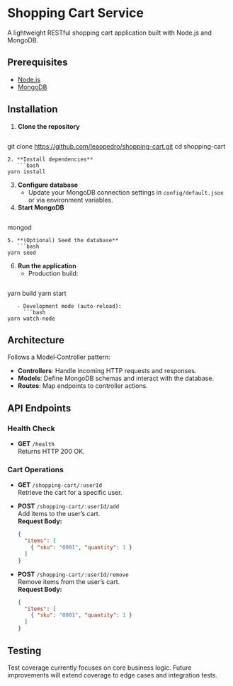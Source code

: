 # Shopping Cart Service

A lightweight RESTful shopping cart application built with Node.js and MongoDB.

## Prerequisites
- [Node.js](https://nodejs.org/)
- [MongoDB](https://www.mongodb.com/)

## Installation

1. **Clone the repository**
   ```bash
git clone https://github.com/leaopedro/shopping-cart.git
cd shopping-cart
```
2. **Install dependencies**
   ```bash
yarn install
```
3. **Configure database**
   - Update your MongoDB connection settings in `config/default.json` or via environment variables.
4. **Start MongoDB**
   ```bash
mongod
```
5. **(Optional) Seed the database**
   ```bash
yarn seed
```
6. **Run the application**
   - Production build:
     ```bash
yarn build
yarn start
```
   - Development mode (auto-reload):
     ```bash
yarn watch-node
```

## Architecture
Follows a Model‑Controller pattern:

- **Controllers**: Handle incoming HTTP requests and responses.
- **Models**: Define MongoDB schemas and interact with the database.
- **Routes**: Map endpoints to controller actions.

## API Endpoints

### Health Check
- **GET** `/health`  
  Returns HTTP 200 OK.

### Cart Operations

- **GET** `/shopping-cart/:userId`  
  Retrieve the cart for a specific user.

- **POST** `/shopping-cart/:userId/add`  
  Add items to the user’s cart.  
  **Request Body:**
  ```json
  {
    "items": [
      { "sku": "0001", "quantity": 1 }
    ]
  }
  ```

- **POST** `/shopping-cart/:userId/remove`  
  Remove items from the user’s cart.  
  **Request Body:**
  ```json
  {
    "items": [
      { "sku": "0001", "quantity": 1 }
    ]
  }
  ```

## Testing
Test coverage currently focuses on core business logic. Future improvements will extend coverage to edge cases and integration tests.

